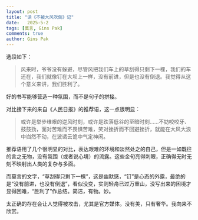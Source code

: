 ```yaml
---
layout: post
title: "读《不被大风吹倒》记"
date:   2025-5-2
tags: [莫言, Gins Pak]
comments: true
author: Gins Pak
---
```


选段如下：

>风来时，爷爷没有躲避，尽管风把我们车上的草刮得只剩下一棵，我们的车还在，我们就像钉在大坝上一样，没有前进，但是也没有倒退。我觉得从这个意义来讲，我们胜利了。

好的书写能够营造一种氛围，而不是句子的拼接。

对比接下来的来自《人民日报》的推荐语，这一点很明显：

>或许是举步维艰的逆风时刻，或许是跌落低谷的至暗时刻……不妨咬咬牙、鼓鼓劲，面对苦难而不畏惧苦难，笑对挫折而不回避挫折，就能在大风大浪中岿然不动，在波谲云诡中气定神闲。

推荐语用了几个很明显的对比，表达艰难的环境和淡然处之的自己，但是一如既往的言之无物，没有氛围（或者说心境）的流露。这些金句亮得刺眼，正确得无时无刻不映射出人类的复杂与多面。

而莫言的文字，“草刮得只剩下一棵”，这是幽默感，“钉”是心态的外露，最绝的是“没有前进，也没有倒退”，看似没变，实则轻舟已过万重山，没写出来的困境才显得困难，“胜利了”作总结。简洁，有物。妙。

太正确的存在会让人觉得被攻击，尤其是官方媒体。没有美，只有奢华。我向来不欣赏。
